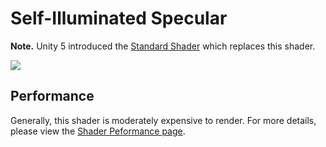 Self-Illuminated Specular
=========================

**Note.** Unity 5 introduced the [Standard Shader](shader-StandardShader) which replaces this shader.

![](../uploads/Shaders/Shader-IllumSpec.png) 

<!-- include shader-SelfIllumFamilyImport -->

<!-- include shader-SpecularSubsetImport -->

Performance
-----------


Generally, this shader is moderately expensive to render. For more details, please view the [Shader Peformance page](shader-Performance).

